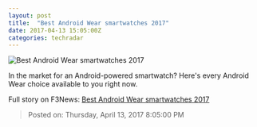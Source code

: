 ```yaml
---
layout: post
title:  "Best Android Wear smartwatches 2017"
date: 2017-04-13 15:05:00Z
categories: techradar
---
```


![Best Android Wear smartwatches 2017](http://cdn.mos.cms.futurecdn.net/b8BsJJ5DAcSyUcKnNw5cN9-1200-80.jpg)

In the market for an Android-powered smartwatch? Here's every Android Wear choice available to you right now.


Full story on F3News: [Best Android Wear smartwatches 2017](http://www.f3nws.com/n/uGvCPB)

> Posted on: Thursday, April 13, 2017 8:05:00 PM
